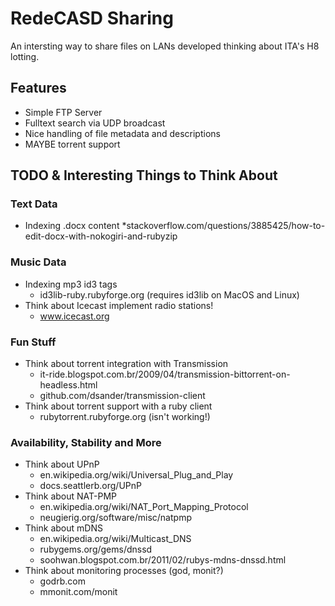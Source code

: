 # RedeCASD Sharing

An intersting way to share files on LANs developed thinking about ITA's H8 lotting.

## Features

* Simple FTP Server
* Fulltext search via UDP broadcast
* Nice handling of file metadata and descriptions
* MAYBE torrent support

## TODO & Interesting Things to Think About

### Text Data

* Indexing .docx content
  *stackoverflow.com/questions/3885425/how-to-edit-docx-with-nokogiri-and-rubyzip

### Music Data

* Indexing mp3 id3 tags
  * id3lib-ruby.rubyforge.org (requires id3lib on MacOS and Linux)
* Think about Icecast implement radio stations!
  * www.icecast.org

### Fun Stuff

* Think about torrent integration with Transmission
  * it-ride.blogspot.com.br/2009/04/transmission-bittorrent-on-headless.html
  * github.com/dsander/transmission-client
* Think about torrent support with a ruby client
  * rubytorrent.rubyforge.org (isn't working!)

### Availability, Stability and More

* Think about UPnP
  * en.wikipedia.org/wiki/Universal_Plug_and_Play
  * docs.seattlerb.org/UPnP
* Think about NAT-PMP
  * en.wikipedia.org/wiki/NAT_Port_Mapping_Protocol
  * neugierig.org/software/misc/natpmp
* Think about mDNS
  * en.wikipedia.org/wiki/Multicast_DNS
  * rubygems.org/gems/dnssd
  * soohwan.blogspot.com.br/2011/02/rubys-mdns-dnssd.html
* Think about monitoring processes (god, monit?)
  * godrb.com
  * mmonit.com/monit